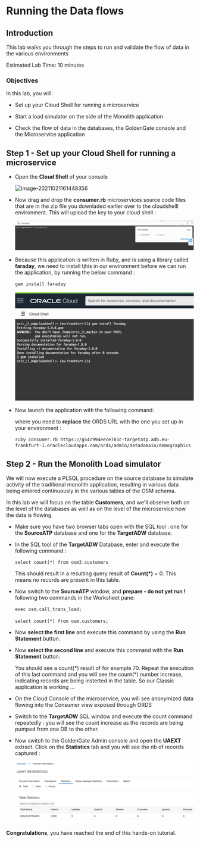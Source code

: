 # Running the Data flows

## Introduction

This lab walks you through the steps to run and validate the flow of data in the various environments

Estimated Lab Time: 10 minutes

### Objectives

In this lab, you will:
* Set up your Cloud Shell for running a microservice

* Start a load simulator on the side of the Monolith application

* Check the flow of data in the databases, the GoldenGate console and the Microservice application

  

## Step 1 - Set up your Cloud Shell for running a microservice

- Open the **Cloud Shell** of your console

  ![image-20211021161448356](/Users/jleemans/dev/github/cloudtestdrive/DataManagement/DataMesh/DataMeshMonolithMicro/03-microservice/images/image-20211021161448356.png)

  

- Now drag and drop the **consumer.rb** microservices source code files that are in the zip file you downladed earlier over to the cloudshelll environment.   This will upload the key to your cloud shell :

  ![image-20211115123408448](images/image-20211115123408448.png)

- Because this application is written in Ruby, and is using a library called **faraday**, we need to install tjhis in our environment before we can run the application, by running the below command : 

  ```
  gem install faraday
  ```

  ![image-20211115123810544](images/image-20211115123810544.png)

- Now launch the application with the following command:

  where you need to **replace** the ORDS URL with the one you set up in your environment :

  ```
  ruby consumer.rb https://g54c994eece783c-targetatp.adb.eu-frankfurt-1.oraclecloudapps.com/ords/admin/datadomain/demographics
  ```

  





## Step 2 - Run the Monolith Load simulator

We will now execute a PLSQL procedure on the source database to simulate activity of the traditional monolith application, resulting in various data being entered continuously in the various tables of the OSM schema.

In this lab we will focus on the table **Customers**, and we'll observe both on the level of the databases as well as on the level of the microservice how the data is flowing.


- Make sure you have two browser tabs open with the SQL tool : one  for the **SourceATP** database and one for the  **TargetADW** database.

- In the SQL tool of the **TargetADW**  Database, enter and execute the following command :

  ```
  select count(*) from osm3.customers
  ```

  This should result in a resulting query result of **Count(\*)** = 0. This means no records are present in this table.

- Now switch to the **SourceATP** window, and **prepare - do not yet run !**  following two commands in the Worksheet pane:

  ```
  exec osm.call_trans_load;
  
  select count(*) from osm.customers;
  ```

- Now **select the first line** and execute this command by using the **Run Statement** button.

- Now **select the second line** and execute this command with the **Run Statement** button.

  You should see a count(\*) result of for example 70.  Repeat the execution of this last command and you will see the count(\*) number increase, indicating records are being insterted in the table.  So our Classic  application is working ...

- On the Cloud Console of the microservice, you will see anonymized data flowing into the Consumer view exposed through ORDS

- Switch to the **TargetADW** SQL window and execute the count command repeatedly : you will see the count increase as the records are being pumped from one DB to the other.

- Now switch to the GoldenGate Admin console and open the **UAEXT** extract.  Click on the **Statistics** tab and you will see the nb of records captured : 

  ![image-20211101204855936](images/image-20211101204855936.png)

**Congratulations**, you have reached the end of this hands-on tutorial.




